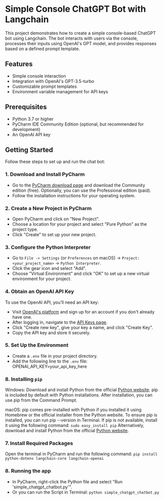 # Simple Console ChatGPT Bot with Langchain

This project demonstrates how to create a simple console-based ChatGPT bot using Langchain. The bot interacts with users via the console, processes their inputs using OpenAI's GPT model, and provides responses based on a defined prompt template.

## Features

- Simple console interaction
- Integration with OpenAI's GPT-3.5-turbo
- Customizable prompt templates
- Environment variable management for API keys

## Prerequisites

- Python 3.7 or higher
- PyCharm IDE Community Edition (optional, but recommended for development)
- An OpenAI API key

## Getting Started

Follow these steps to set up and run the chat bot:

### 1. Download and Install PyCharm

- Go to the [PyCharm download page](https://www.jetbrains.com/pycharm/download/) and download the Community edition (free). Optionally, you can use the Professional edition (paid).
- Follow the installation instructions for your operating system.

### 2. Create a New Project in PyCharm

- Open PyCharm and click on "New Project".
- Choose a location for your project and select "Pure Python" as the project type.
- Click "Create" to set up your new project.

### 3. Configure the Python Interpreter

- Go to `File -> Settings` (or `Preferences` on macOS) -> `Project: <your_project_name>` -> `Python Interpreter`.
- Click the gear icon and select "Add".
- Choose "Virtual Environment" and click "OK" to set up a new virtual environment for your project.

### 4. Obtain an OpenAI API Key

To use the OpenAI API, you'll need an API key:

- Visit [OpenAI's platform](https://platform.openai.com/signup) and sign up for an account if you don't already have one.
- After logging in, navigate to the [API Keys page](https://platform.openai.com/api-keys).
- Click "Create new key", give your key a name, and click "Create Key".
- Copy the API key and store it securely.

### 5. Set Up the Environment

- Create a `.env` file in your project directory.
- Add the following line to the `.env` file:
   OPENAI_API_KEY=your_api_key_here
   
### 8. Installing `pip`

Windows: Download and install Python from the official [Python website](https://www.python.org/downloads/). pip is included by default with Python installations. After installation, you can use pip from the Command Prompt.

macOS: pip comes pre-installed with Python if you installed it using Homebrew or the official installer from the Python website. To ensure pip is installed, you can run pip --version in Terminal. If pip is not available, install it using the following command:
    `sudo easy_install pip`
    Alternatively, download and install Python from the official [Python website](https://www.python.org/downloads/).


### 7. Install Required Packages

Open the terminal in PyCharm and run the following command:
`pip install python-dotenv langchain-core langchain-openai`

### 8. Running the app

- In PyCharm, right-click the Python file and select "Run 'simple_chatgpt_chatbot.py'".
- Or you can run the Script in Terminal: `python simple_chatgpt_chatbot.py`